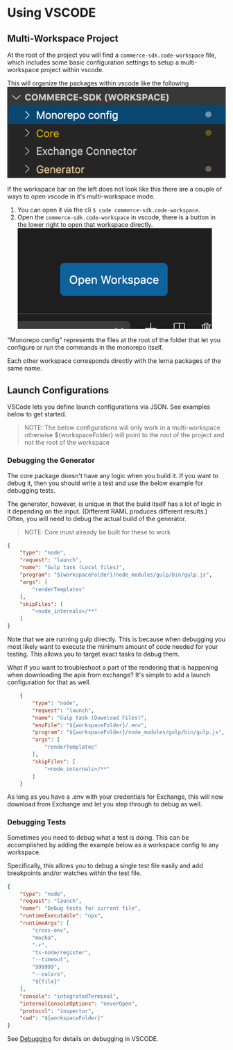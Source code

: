 # Using VSCODE

## Multi-Workspace Project

At the root of the project you will find a `commerce-sdk.code-workspace` file, which includes some basic configuration settings to setup a multi-workspace project within vscode.

This will organize the packages within vscode like the following
​
![Workspaces](./images/workspaces.png "Workspaces")

If the workspace bar on the left does not look like this there are a couple of ways to open vscode in it's multi-workspace mode.

1) You can open it via the cli `$ code commerce-sdk.code-workspace`.
2) Open the `commerce-sdk.code-workspace` in vscode, there is a button in the lower right to open that workspace directly.
![Open Workspace Button](./images/open-workspace.png "Open Workspace button")  

"Monorepo config" represents the files at the root of the folder that let you configure or run the commands in the monorepo itself.

Each other workspace corresponds directly with the lerna packages of the same name.

## Launch Configurations

VSCode lets you define launch configurations via JSON.  See examples below to get started.

> NOTE: The below configurations will only work in a multi-workspace otherwise ${workspaceFolder} will point to the root of the project and not the root of the workspace

### Debugging the Generator

The core package doesn't have any logic when you build it. If you want to debug it, then you should write a test and use the below example for debugging tests.

The generator, however, is unique in that the build itself has a lot of logic in it depending on the input. (Different RAML produces different results.) Often, you will need to debug the actual build of the generator.  

> NOTE: Core must already be built for these to work

```json
{
    "type": "node",
    "request": "launch",
    "name": "Gulp task (Local files)",
    "program": "${workspaceFolder}/node_modules/gulp/bin/gulp.js",
    "args": [
        "renderTemplates"
    ],
    "skipFiles": [
        "<node_internals>/**"
    ]
}
```

Note that we are running gulp directly.  This is because when debugging you most likely want to execute the minimum amount of code needed for your testing.  This allows you to target exact tasks to debug them.

What if you want to troubleshoot a part of the rendering that is happening when downloading the apis from exchange? It's simple to add a launch configuration for that as well.

```json
    {
        "type": "node",
        "request": "launch",
        "name": "Gulp task (Download Files)",
        "envFile": "${workspaceFolder}/.env",
        "program": "${workspaceFolder}/node_modules/gulp/bin/gulp.js",
        "args": [
            "renderTemplates"
        ],
        "skipFiles": [
            "<node_internals>/**"
        ]
    }
```

As long as you have a .env with your credentials for Exchange, this will now download from Exchange and let you step through to debug as well.

### Debugging Tests

Sometimes you need to debug what a test is doing. This can be accomplished by adding the example below as a workspace config to any workspace.

Specifically, this allows you to debug a single test file easily and add breakpoints and/or watches within the test file.

```json
{
    "type": "node",
    "request": "launch",
    "name": "Debug tests for current file",
    "runtimeExecutable": "npx",
    "runtimeArgs": [
        "cross-env",
        "mocha",
        "-r",
        "ts-node/register",
        "--timeout",
        "999999",
        "--colors",
        "${file}"
    ],
    "console": "integratedTerminal",
    "internalConsoleOptions": "neverOpen",
    "protocol": "inspector",
    "cwd": "${workspaceFolder}"
}  
```

See [Debugging](https://code.visualstudio.com/docs/editor/debugging) for details on debugging in VSCODE.
